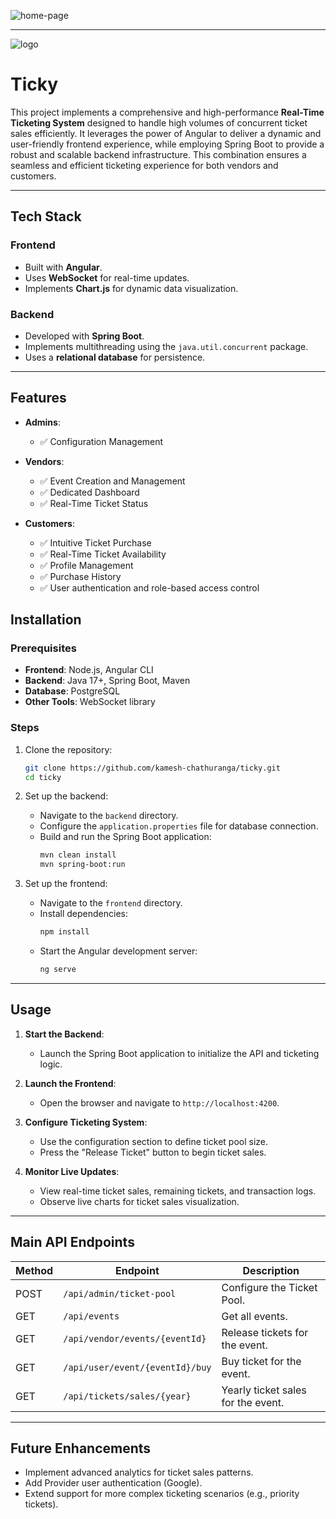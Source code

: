 ![home-page](https://github.com/user-attachments/assets/fb989e83-3a85-4318-af4e-42b648450dec)

---
![logo](https://github.com/user-attachments/assets/52c06dec-e433-400f-a48d-0d07dfcda651)
# Ticky 


This project implements a comprehensive and high-performance **Real-Time Ticketing System** designed to handle high volumes of concurrent ticket sales efficiently. 
It leverages the power of Angular to deliver a dynamic and user-friendly frontend experience, while employing Spring Boot to provide a robust and scalable backend infrastructure. 
This combination ensures a seamless and efficient ticketing experience for both vendors and customers.

---

## Tech Stack

### Frontend
- Built with **Angular**.
- Uses **WebSocket** for real-time updates.
- Implements **Chart.js** for dynamic data visualization.

### Backend
- Developed with **Spring Boot**.
- Implements multithreading using the `java.util.concurrent` package.
- Uses a **relational database** for persistence.

---

## Features

- **Admins**:
  - ✅ Configuration Management
    
- **Vendors**:
  - ✅ Event Creation and Management
  - ✅ Dedicated Dashboard
  - ✅ Real-Time Ticket Status
 
- **Customers**:
  - ✅ Intuitive Ticket Purchase
  - ✅ Real-Time Ticket Availability
  - ✅ Profile Management
  - ✅ Purchase History
  - ✅ User authentication and role-based access control

## Installation

### Prerequisites
- **Frontend**: Node.js, Angular CLI
- **Backend**: Java 17+, Spring Boot, Maven
- **Database**: PostgreSQL 
- **Other Tools**: WebSocket library

### Steps
1. Clone the repository:
   ```bash
   git clone https://github.com/kamesh-chathuranga/ticky.git
   cd ticky
   ```

2. Set up the backend:
   - Navigate to the `backend` directory.
   - Configure the `application.properties` file for database connection.
   - Build and run the Spring Boot application:
     ```bash
     mvn clean install
     mvn spring-boot:run
     ```

3. Set up the frontend:
   - Navigate to the `frontend` directory.
   - Install dependencies:
     ```bash
     npm install
     ```
   - Start the Angular development server:
     ```bash
     ng serve
     ```

---

## Usage

1. **Start the Backend**:
   - Launch the Spring Boot application to initialize the API and ticketing logic.

2. **Launch the Frontend**:
   - Open the browser and navigate to `http://localhost:4200`.

3. **Configure Ticketing System**:
   - Use the configuration section to define ticket pool size.
   - Press the "Release Ticket" button to begin ticket sales.

4. **Monitor Live Updates**:
   - View real-time ticket sales, remaining tickets, and transaction logs.
   - Observe live charts for ticket sales visualization.

---

## Main API Endpoints

| Method | Endpoint                          | Description                          |
|--------|-----------------------------------|--------------------------------------|
| POST   | `/api/admin/ticket-pool`          | Configure the Ticket Pool.           |
| GET    | `/api/events`                     | Get all events.                      |
| GET    | `/api/vendor/events/{eventId}`    | Release tickets for the event.       |
| GET    | `/api/user/event/{eventId}/buy`   | Buy ticket for the event.            |
| GET    | `/api/tickets/sales/{year}`       | Yearly ticket sales for the event.   |

---

## Future Enhancements
- Implement advanced analytics for ticket sales patterns.
- Add Provider user authentication (Google).
- Extend support for more complex ticketing scenarios (e.g., priority tickets).
